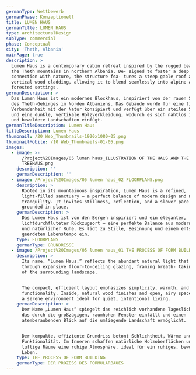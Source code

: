 ```yaml
---
germanType: Wettbewerb
germanPhase: Konzeptionell
title: LUMEN HAUS
germanTitle: LUMEN HAUS
type: architecturalDesign
subType: commercial
phase: Conceptual
city: 'Theth, Albania'
mainPage: true
description: >
  Lumen Haus is a contemporary cabin retreat inspired by the rugged beauty of
  the Theth mountains in northern Albania. De- signed to foster a deep
  connection with nature, the structure fea- tures a steep gable roof and dark
  vertical wood cladding, allowing it to blend seamlessly into alpine and
  forested settings.
germanDescription: >
  Das Lumen Haus ist ein modernes Blockhaus, inspiriert von der rauen Schönheit
  des Theth-Gebirges im Norden Albaniens. Das Gebäude wurde für eine tiefe
  Verbundenheit mit der Natur konzipiert und verfügt über ein steiles Satteldach
  und eine dunkle, vertikale Holzverkleidung, wodurch es sich nahtlos in alpine
  und bewaldete Landschaften einfügt.
germanTitleDescription: Lumen Haus
titleDescription: Lumen Haus
thumbnail: /20 Web_Thumbnails-1920x1080-05.png
thumbnailMobile: /10 Web_Thumbnails-01-05.png
images:
  - image: >-
      /Project%20Images/05 lumen haus_ILLUSTRATION OF THE HAUS AND THE
      TREEHAUS.png
    description: ''
    germanDescription: ''
  - image: /Project%20Images/05 lumen haus_02 FLOORPLANS.png
    description: >
      Rooted in its mountainous inspiration, Lumen Haus is a refined,
      light-filled sanctuary — a perfect balance of modern design and natural
      tranquility. It invites stillness, reflection, and a slower pace of life,
      grounded in place.
    germanDescription: >
      Das Lumen Haus ist von den Bergen inspiriert und ein eleganter,
      lichtdurchfluteter Rückzugsort – eine perfekte Balance aus modernem Design
      und natürlicher Ruhe. Es lädt zu Stille, Besinnung und einem entspannten,
      geerdeten Lebenstempo ein.
    type: FLOORPLANS
    germanType: GRUNDRISSE
  - image: /Project%20Images/05 lumen haus_01 THE PROCESS OF FORM BUILDING (1).png
    description: >
      Its name, “Lumen Haus,” reflects the abundant natural light that pours in
      through expansive floor-to-ceiling glazing, framing breath- taking views
      of the surrounding landscape.


      The compact, efficient layout emphasizes simplicity, warmth, and
      functionality. Inside, natural wood finishes and open, airy spaces create
      a serene environment ideal for quiet, intentional living.
    germanDescription: >
      Der Name „Lumen Haus“ spiegelt das reichlich vorhandene Tageslicht wider,
      das durch die großzügigen, raumhohen Fenster einfällt und einen
      atemberaubenden Blick auf die umliegende Landschaft ermöglicht.


      Der kompakte, effiziente Grundriss betont Schlichtheit, Wärme und
      Funktionalität. Im Inneren schaffen natürliche Holzoberflächen und offene,
      luftige Räume eine ruhige Atmosphäre, ideal für ein ruhiges, bewusstes
      Leben.
    type: THE PROCESS OF FORM BUILDING
    germanType: DER PROZESS DES FORMULARBAUES
---
```


